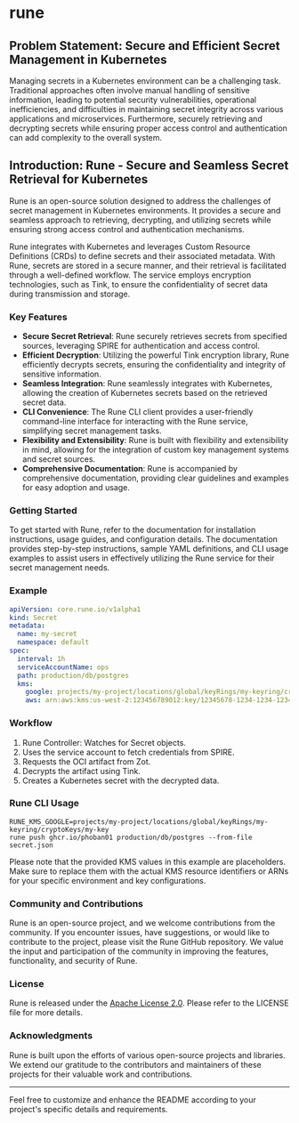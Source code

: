 # rune

## Problem Statement: Secure and Efficient Secret Management in Kubernetes

Managing secrets in a Kubernetes environment can be a challenging task. Traditional approaches often involve manual handling of sensitive information, leading to potential security vulnerabilities, operational inefficiencies, and difficulties in maintaining secret integrity across various applications and microservices. Furthermore, securely retrieving and decrypting secrets while ensuring proper access control and authentication can add complexity to the overall system.

## Introduction: Rune - Secure and Seamless Secret Retrieval for Kubernetes

Rune is an open-source solution designed to address the challenges of secret management in Kubernetes environments. It provides a secure and seamless approach to retrieving, decrypting, and utilizing secrets while ensuring strong access control and authentication mechanisms.

Rune integrates with Kubernetes and leverages Custom Resource Definitions (CRDs) to define secrets and their associated metadata. With Rune, secrets are stored in a secure manner, and their retrieval is facilitated through a well-defined workflow. The service employs encryption technologies, such as Tink, to ensure the confidentiality of secret data during transmission and storage.

### Key Features

- **Secure Secret Retrieval**: Rune securely retrieves secrets from specified sources, leveraging SPIRE for authentication and access control.
- **Efficient Decryption**: Utilizing the powerful Tink encryption library, Rune efficiently decrypts secrets, ensuring the confidentiality and integrity of sensitive information.
- **Seamless Integration**: Rune seamlessly integrates with Kubernetes, allowing the creation of Kubernetes secrets based on the retrieved secret data.
- **CLI Convenience**: The Rune CLI client provides a user-friendly command-line interface for interacting with the Rune service, simplifying secret management tasks.
- **Flexibility and Extensibility**: Rune is built with flexibility and extensibility in mind, allowing for the integration of custom key management systems and secret sources.
- **Comprehensive Documentation**: Rune is accompanied by comprehensive documentation, providing clear guidelines and examples for easy adoption and usage.

### Getting Started

To get started with Rune, refer to the documentation for installation instructions, usage guides, and configuration details. The documentation provides step-by-step instructions, sample YAML definitions, and CLI usage examples to assist users in effectively utilizing the Rune service for their secret management needs.

### Example

```yaml
apiVersion: core.rune.io/v1alpha1
kind: Secret
metadata:
  name: my-secret
  namespace: default
spec:
  interval: 1h
  serviceAccountName: ops
  path: production/db/postgres
  kms:
    google: projects/my-project/locations/global/keyRings/my-keyring/cryptoKeys/my-key
    aws: arn:aws:kms:us-west-2:123456789012:key/12345678-1234-1234-1234-123456789012
```

### Workflow

1. Rune Controller: Watches for Secret objects.
2. Uses the service account to fetch credentials from SPIRE.
3. Requests the OCI artifact from Zot.
4. Decrypts the artifact using Tink.
5. Creates a Kubernetes secret with the decrypted data.

### Rune CLI Usage

```shell
RUNE_KMS_GOOGLE=projects/my-project/locations/global/keyRings/my-keyring/cryptoKeys/my-key
rune push ghcr.io/phoban01 production/db/postgres --from-file secret.json
```

Please note that the provided KMS values in this example are placeholders. Make sure to replace them with the actual KMS resource identifiers or ARNs for your specific environment and key configurations.


### Community and Contributions

Rune is an open-source project, and we welcome contributions from the community. If you encounter issues, have suggestions, or would like to contribute to the project, please visit the Rune GitHub repository. We value the input and participation of the community in improving the features, functionality, and security of Rune.

### License

Rune is released under the [Apache License 2.0](https://www.apache.org/licenses/LICENSE-2.0). Please refer to the LICENSE file for more details.

### Acknowledgments

Rune is built upon the efforts of various open-source projects and libraries. We extend our gratitude to the contributors and maintainers of these projects for their valuable work and contributions.

---

Feel free to customize and enhance the README according to your project's specific details and requirements.
